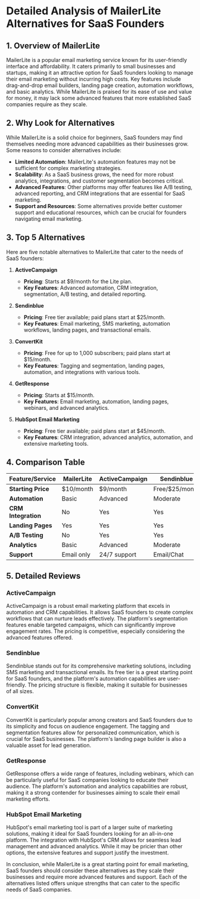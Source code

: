 # Detailed Analysis of MailerLite Alternatives for SaaS Founders

## 1. Overview of MailerLite
MailerLite is a popular email marketing service known for its user-friendly interface and affordability. It caters primarily to small businesses and startups, making it an attractive option for SaaS founders looking to manage their email marketing without incurring high costs. Key features include drag-and-drop email builders, landing page creation, automation workflows, and basic analytics. While MailerLite is praised for its ease of use and value for money, it may lack some advanced features that more established SaaS companies require as they scale.

## 2. Why Look for Alternatives
While MailerLite is a solid choice for beginners, SaaS founders may find themselves needing more advanced capabilities as their businesses grow. Some reasons to consider alternatives include:
- **Limited Automation**: MailerLite's automation features may not be sufficient for complex marketing strategies.
- **Scalability**: As a SaaS business grows, the need for more robust analytics, integrations, and customer segmentation becomes critical.
- **Advanced Features**: Other platforms may offer features like A/B testing, advanced reporting, and CRM integrations that are essential for SaaS marketing.
- **Support and Resources**: Some alternatives provide better customer support and educational resources, which can be crucial for founders navigating email marketing.

## 3. Top 5 Alternatives
Here are five notable alternatives to MailerLite that cater to the needs of SaaS founders:

1. **ActiveCampaign**
   - **Pricing**: Starts at $9/month for the Lite plan.
   - **Key Features**: Advanced automation, CRM integration, segmentation, A/B testing, and detailed reporting.

2. **Sendinblue**
   - **Pricing**: Free tier available; paid plans start at $25/month.
   - **Key Features**: Email marketing, SMS marketing, automation workflows, landing pages, and transactional emails.

3. **ConvertKit**
   - **Pricing**: Free for up to 1,000 subscribers; paid plans start at $15/month.
   - **Key Features**: Tagging and segmentation, landing pages, automation, and integrations with various tools.

4. **GetResponse**
   - **Pricing**: Starts at $15/month.
   - **Key Features**: Email marketing, automation, landing pages, webinars, and advanced analytics.

5. **HubSpot Email Marketing**
   - **Pricing**: Free tier available; paid plans start at $45/month.
   - **Key Features**: CRM integration, advanced analytics, automation, and extensive marketing tools.

## 4. Comparison Table

| Feature/Service     | MailerLite | ActiveCampaign | Sendinblue     | ConvertKit     | GetResponse  | HubSpot Email  |
| ------------------- | ---------- | -------------- | -------------- | -------------- | ------------ | -------------- |
| **Starting Price**  | $10/month  | $9/month       | Free/$25/month | Free/$15/month | $15/month    | Free/$45/month |
| **Automation**      | Basic      | Advanced       | Moderate       | Moderate       | Advanced     | Advanced       |
| **CRM Integration** | No         | Yes            | Yes            | Yes            | Yes          | Yes            |
| **Landing Pages**   | Yes        | Yes            | Yes            | Yes            | Yes          | Yes            |
| **A/B Testing**     | No         | Yes            | Yes            | Yes            | Yes          | Yes            |
| **Analytics**       | Basic      | Advanced       | Moderate       | Moderate       | Advanced     | Advanced       |
| **Support**         | Email only | 24/7 support   | Email/Chat     | Email          | 24/7 support | 24/7 support   |

## 5. Detailed Reviews

### ActiveCampaign
ActiveCampaign is a robust email marketing platform that excels in automation and CRM capabilities. It allows SaaS founders to create complex workflows that can nurture leads effectively. The platform's segmentation features enable targeted campaigns, which can significantly improve engagement rates. The pricing is competitive, especially considering the advanced features offered.

### Sendinblue
Sendinblue stands out for its comprehensive marketing solutions, including SMS marketing and transactional emails. Its free tier is a great starting point for SaaS founders, and the platform's automation capabilities are user-friendly. The pricing structure is flexible, making it suitable for businesses of all sizes.

### ConvertKit
ConvertKit is particularly popular among creators and SaaS founders due to its simplicity and focus on audience engagement. The tagging and segmentation features allow for personalized communication, which is crucial for SaaS businesses. The platform's landing page builder is also a valuable asset for lead generation.

### GetResponse
GetResponse offers a wide range of features, including webinars, which can be particularly useful for SaaS companies looking to educate their audience. The platform's automation and analytics capabilities are robust, making it a strong contender for businesses aiming to scale their email marketing efforts.

### HubSpot Email Marketing
HubSpot's email marketing tool is part of a larger suite of marketing solutions, making it ideal for SaaS founders looking for an all-in-one platform. The integration with HubSpot's CRM allows for seamless lead management and advanced analytics. While it may be pricier than other options, the extensive features and support justify the investment.

In conclusion, while MailerLite is a great starting point for email marketing, SaaS founders should consider these alternatives as they scale their businesses and require more advanced features and support. Each of the alternatives listed offers unique strengths that can cater to the specific needs of SaaS companies.
